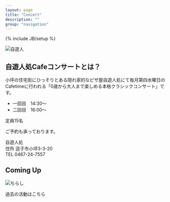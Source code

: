 ```yaml
---
layout: page
title: "Concert"
description: ""
group: "navigation"
---
```

{% include JB/setup %}

<img src="{{ BASE_PATH }}/assets/jiyu-jin.jpg" alt="自遊人">

## 自遊人処Cafeコンサートとは？

小坪の住宅街にひっそりとある隠れ家的なピザ屋自遊人処にて毎月第四水曜日のCafetimeに行われる「0歳から大人まで楽しめる本格クラシックコンサート」です。

* 一回目　14:30〜  
* 二回目　16:00〜

定員15名

ご予約も承っております。

自遊人処  
住所	逗子市小坪3-3-20  
TEL	0467-24-7557

## Coming Up
<!-- <a href="/assets/jiyu-jin624.png" data-lightbox="2015624" data-title="a">Coming Up</a> -->
<img src="{{ BASE_PATH }}/assets/jiyu-jin624.png" alt="ちらし">

過去の活動はこちら